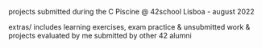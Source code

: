 projects submitted during the C Piscine @ 42school Lisboa - august 2022

extras/ includes learning exercises, exam practice & unsubmitted 
work & projects evaluated by me submitted by other 42 alumni 
